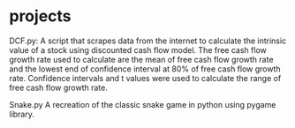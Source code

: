 # projects
DCF.py: A script that scrapes data from the internet to calculate the intrinsic value of a stock using discounted cash flow model. The free cash flow growth rate used to calculate are the mean of free cash flow growth rate and the lowest end of confidence interval at 80% of free cash flow growth rate. Confidence intervals and t values were used to calculate the range of free cash flow growth rate.

Snake.py A recreation of the classic snake game in python using pygame library.
